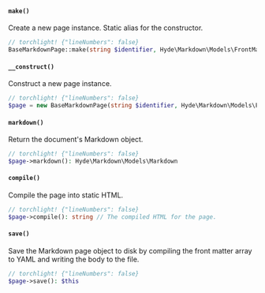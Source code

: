 <section id="base-markdown-page-methods">

<!-- Start generated docs for Hyde\Pages\Concerns\BaseMarkdownPage -->
<!-- Generated by HydePHP DocGen script at 2023-03-10 18:22:36 in 0.67ms -->

#### `make()`

Create a new page instance. Static alias for the constructor.

```php
// torchlight! {"lineNumbers": false}
BaseMarkdownPage::make(string $identifier, Hyde\Markdown\Models\FrontMatter|array $matter, Hyde\Markdown\Models\Markdown|string $markdown): static
```

#### `__construct()`

Construct a new page instance.

```php
// torchlight! {"lineNumbers": false}
$page = new BaseMarkdownPage(string $identifier, Hyde\Markdown\Models\FrontMatter|array $matter, Hyde\Markdown\Models\Markdown|string $markdown): void
```

#### `markdown()`

Return the document&#039;s Markdown object.

```php
// torchlight! {"lineNumbers": false}
$page->markdown(): Hyde\Markdown\Models\Markdown
```

#### `compile()`

Compile the page into static HTML.

```php
// torchlight! {"lineNumbers": false}
$page->compile(): string // The compiled HTML for the page.
```

#### `save()`

Save the Markdown page object to disk by compiling the front matter array to YAML and writing the body to the file.

```php
// torchlight! {"lineNumbers": false}
$page->save(): $this
```

<!-- End generated docs for Hyde\Pages\Concerns\BaseMarkdownPage -->

</section>
